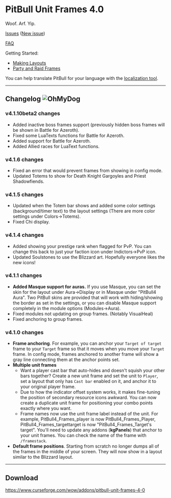 # PitBull Unit Frames 4.0

Woof. Arf. Yip.

[Issues](https://www.wowace.com/projects/pitbull-unit-frames-4-0/issues) ([New issue](https://www.wowace.com/projects/pitbull-unit-frames-4-0/issues/create))

[FAQ](https://www.wowace.com/projects/pitbull-unit-frames-4-0/pages/faq)

Getting Started:

- [Making Layouts](https://www.wowace.com/projects/pitbull-unit-frames-4-0/pages/guide/making-layouts-and-applying-to-frames)
- [Party and Raid Frames](https://www.wowace.com/projects/pitbull-unit-frames-4-0/pages/guide/party-and-raid-frames)

You can help translate PitBull for your language with the [localization tool](https://www.wowace.com/projects/pitbull-unit-frames-4-0/localization/).

---

## Changelog ![OhMyDog](https://static-cdn.jtvnw.net/emoticons/v1/65/1.0)

### v4.1.10beta2 changes

- Added inactive boss frames support (previously hidden boss frames will be shown in Battle for Azeroth).
- Fixed some LuaTexts functions for Battle for Azeroth.
- Added support for Battle for Azeroth.
- Added Allied races for LuaText functions.

### v4.1.6 changes

- Fixed an error that would prevent frames from showing in config mode.
- Updated Totems to show for Death Knight Gargoyles and Priest Shadowfiends.

### v4.1.5 changes

- Updated when the Totem bar shows and added some color settings (background/timer text) to the layout settings (There are more color settings under Colors->Totems).
- Fixed Chi display.

### v4.1.4 changes

- Added showing your prestige rank when flagged for PvP. You can change this back to just your faction icon under Indictors->PvP icon.
- Updated Soulstones to use the Blizzard art. Hopefully everyone likes the new icons!

### v4.1.1 changes

- **Added Masque support for auras.** If you use Masque, you can set the skin for the layout under Aura->Display or in Masque under "PitBull4 Aura". Two PitBull skins are provided that will work with hiding/showing the border as set in the settings, or you can disable Masque support completely in the module options (Modules->Aura).
- Fixed modules not updating on group frames. (Notably VisualHeal)
- Fixed anchoring to group frames.

### v4.1.0 changes

- **Frame anchoring**. For example, you can anchor your `Target of target` frame to your `Target` frame so that it moves when you move your `Target` frame. In config mode, frames anchored to another frame will show a gray line connecting them at the anchor points set.
- **Multiple unit frames**
  - Want a player cast bar that auto-hides and doesn't squish your other bars together? Create a new unit frame and set the unit to `Player`, set a layout that only has `Cast bar` enabled on it, and anchor it to your original player frame.
  - Due to how the indicator offset system works, it makes fine-tuning the position of secondary resource icons awkward. You can now create a duplicate unit frame for positioning your combo points exactly where you want.
  - Frame names now use the unit frame label instead of the unit. For example, PitBull4\_Frames\_player is now PitBull4\_Frames\_Player, PitBull4\_Frames\_targettarget is now "PitBull4\_Frames\_Target's target". You'll need to update any addons (**kgPanels**) that anchor to your unit frames. You can check the name of the frame with `/framestack`.
- **Default frame positions**. Starting from scratch no longer dumps all of the frames in the middle of your screen. They will now show in a layout similar to the Blizzard layout.

---

## Download

<https://www.curseforge.com/wow/addons/pitbull-unit-frames-4-0>
